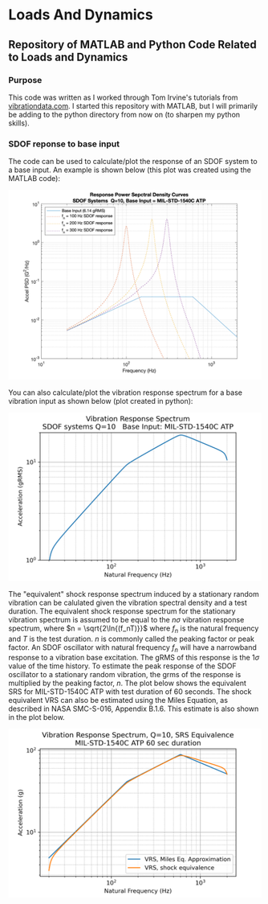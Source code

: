 # Loads And Dynamics
## Repository of MATLAB and Python Code Related to Loads and Dynamics

### Purpose
This code was written as I worked through Tom Irvine's tutorials from [vibrationdata.com](http://www.vibrationdata.com). I started this repository with MATLAB, but I will primarily be adding to the python directory from now on (to sharpen my python skills).

### SDOF reponse to base input
The code can be used to calculate/plot the response of an SDOF system to a base input. An example is shown below (this plot was created using the MATLAB code):

![SDOF_response MATLAB](sdof_responses.png)

You can also calculate/plot the vibration response spectrum for a base vibration input as shown below (plot created in python):

![vrs python](python/vrs_python.png)

The "equivalent" shock response spectrum induced by a stationary random vibration can be calulated given the vibration spectral density and a test duration. The equivalent shock response spectrum for the stationary vibration spectrum is assumed to be equal to the $n\sigma$ vibration response spectrum, where $n = \sqrt{2\ln{(f_nT)}}$ where $f_n$ is the natural frequency and $T$ is the test duration. $n$ is commonly called the peaking factor or peak factor. An SDOF oscillator with natural frequency $f_n$ will have a narrowband response to a vibration base excitation. The gRMS of this response is the $1\sigma$ value of the time history. To estimate the peak response of the SDOF oscillator to a stationary random vibration, the grms of the response is multiplied by the peaking factor, $n$. The plot below shows the equivalent SRS for MIL-STD-1540C ATP with test duration of 60 seconds. The shock equivalent VRS can also be estimated using the Miles Equation, as described in NASA SMC-S-016, Appendix B.1.6. This estimate is also shown in the plot below.

![vrs srs equivalence](python/vrs_nsigma_python.png)